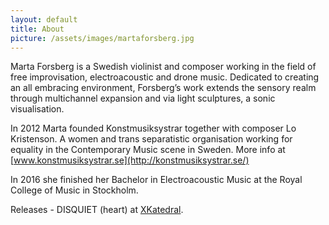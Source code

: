 ```yaml
---
layout: default
title: About
picture: /assets/images/martaforsberg.jpg
---
```


Marta Forsberg is a Swedish violinist and composer working in the field of free improvisation, electroacoustic and drone music. Dedicated to creating an all embracing environment, Forsberg’s work extends the sensory realm through multichannel expansion and via light sculptures, a sonic visualisation.

In 2012 Marta founded Konstmusiksystrar together with composer Lo Kristenson. A women and trans separatistic organisation working for equality in the Contemporary Music scene in Sweden. More info at [www.konstmusiksystrar.se](http://konstmusiksystrar.se/)

In 2016 she finished her Bachelor in Electroacoustic Music at the Royal College of Music in Stockholm.

Releases - DISQUIET (heart) at [XKatedral](https://xkatedral.bandcamp.com/album/xkatedral-volume-ii-2).
